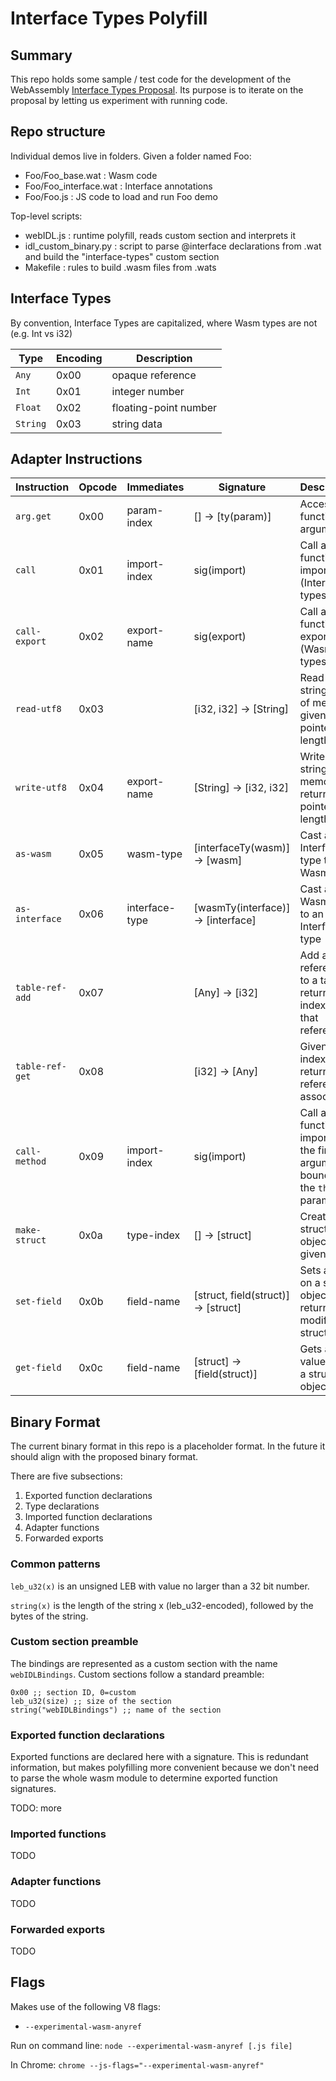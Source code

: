 # Interface Types Polyfill

## Summary

This repo holds some sample / test code for the development of the WebAssembly
[Interface Types Proposal](https://github.com/WebAssembly/webidl-bindings). Its
purpose is to iterate on the proposal by letting us experiment with running
code.

## Repo structure

Individual demos live in folders. Given a folder named Foo:

* Foo/Foo\_base.wat : Wasm code
* Foo/Foo\_interface.wat : Interface annotations
* Foo/Foo.js : JS code to load and run Foo demo

Top-level scripts:

* webIDL.js : runtime polyfill, reads custom section and interprets it
* idl\_custom\_binary.py : script to parse @interface declarations from .wat and
  build the "interface-types" custom section
* Makefile : rules to build .wasm files from .wats

## Interface Types

By convention, Interface Types are capitalized, where Wasm types are not (e.g.
Int vs i32)

Type | Encoding | Description
-----|-------|-------------
`Any` | 0x00 | opaque reference
`Int` | 0x01 | integer number
`Float` | 0x02 | floating-point number
`String` | 0x03 | string data

## Adapter Instructions

Instruction | Opcode | Immediates | Signature | Description
------------|--------|------------|-----------|-------------
`arg.get` | 0x00 | param-index | [] -> [ty(param)] | Access the function's arguments
`call` | 0x01 | import-index | sig(import) | Call a function import (Interface types)
`call-export` | 0x02 | export-name | sig(export) | Call a function export (Wasm types)
`read-utf8` | 0x03 | | [i32, i32] -> [String] | Read a string out of memory, given a pointer + length
`write-utf8` | 0x04 | export-name | [String] -> [i32, i32] | Write a string into memory, return pointer + length
`as-wasm` | 0x05 | wasm-type | [interfaceTy(wasm)] -> [wasm] | Cast an Interface type to a Wasm type
`as-interface` | 0x06 | interface-type | [wasmTy(interface)] -> [interface] | Cast a Wasm type to an Interface type
`table-ref-add` | 0x07 | | [Any] -> [i32] | Add a reference to a table, returns an index for that reference
`table-ref-get` | 0x08 | | [i32] -> [Any] | Given an index, return the reference associated
`call-method` | 0x09 | import-index | sig(import) | Call a function import, with the first argument bound as the `this` parameter
`make-struct` | 0x0a| type-index | [] -> [struct] | Creates a struct object of a given type
`set-field` | 0x0b| field-name | [struct, field(struct)] -> [struct] | Sets a field on a struct object, returns the modified struct
`get-field` | 0x0c| field-name | [struct] -> [field(struct)] | Gets a field value from a struct object

## Binary Format

The current binary format in this repo is a placeholder format. In the future it
should align with the proposed binary format.

There are five subsections:

1. Exported function declarations
1. Type declarations
1. Imported function declarations
1. Adapter functions
1. Forwarded exports

### Common patterns

`leb_u32(x)` is an unsigned LEB with value no larger than a 32 bit number.

`string(x)` is the length of the string x (leb_u32-encoded), followed by the
bytes of the string.

### Custom section preamble

The bindings are represented as a custom section with the name `webIDLBindings`.
Custom sections follow a standard preamble:
```
0x00 ;; section ID, 0=custom
leb_u32(size) ;; size of the section
string("webIDLBindings") ;; name of the section
```

### Exported function declarations

Exported functions are declared here with a signature. This is redundant
information, but makes polyfilling more convenient because we don't need to
parse the whole wasm module to determine exported function signatures.

TODO: more

### Imported functions

TODO

### Adapter functions

TODO

### Forwarded exports

TODO

## Flags

Makes use of the following V8 flags:

* `--experimental-wasm-anyref`

Run on command line: `node --experimental-wasm-anyref [.js file]`

In Chrome: `chrome --js-flags="--experimental-wasm-anyref"`
